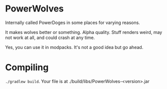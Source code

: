 PowerWolves
===========
Internally called PowerDoges in some places for varying reasons.

It makes wolves better or something. Alpha quality. Stuff renders weird, may not work at all, and could crash at any time.

Yes, you can use it in modpacks. It's not a good idea but go ahead.

Compiling
=========
`./gradlew build`. Your file is at ./build/libs/PowerWolves-&lt;version&gt;.jar
